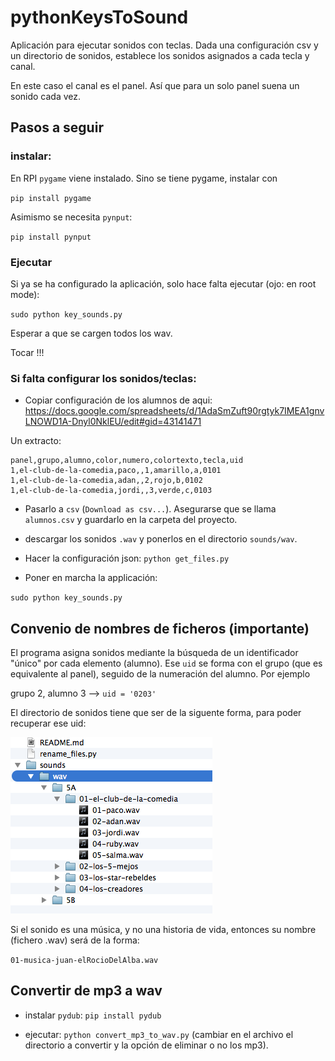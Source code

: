 # pythonKeysToSound

Aplicación para ejecutar sonidos con teclas.
Dada una configuración csv y un directorio de sonidos, establece los sonidos asignados a cada tecla y canal.

En este caso el canal es el panel. Así que para un solo panel suena un sonido cada vez.

## Pasos a seguir

### instalar:

En RPI `pygame` viene instalado. Sino se tiene pygame, instalar con

`pip install pygame`

Asimismo se necesita `pynput`:

`pip install pynput`

### Ejecutar

Si ya se ha configurado la aplicación, solo hace falta ejecutar (ojo: en root mode):

`sudo python key_sounds.py`

Esperar a que se cargen todos los wav.

Tocar !!! 


### Si falta configurar los sonidos/teclas:

* Copiar configuración de los alumnos de aqui: https://docs.google.com/spreadsheets/d/1AdaSmZuft90rgtyk7IMEA1gnvLNOWD1A-Dnyl0NklEU/edit#gid=43141471

Un extracto:

```
panel,grupo,alumno,color,numero,colortexto,tecla,uid
1,el-club-de-la-comedia,paco,,1,amarillo,a,0101
1,el-club-de-la-comedia,adan,,2,rojo,b,0102
1,el-club-de-la-comedia,jordi,,3,verde,c,0103

```

* Pasarlo a `csv` (`Download as csv...`). Asegurarse que se llama `alumnos.csv` y guardarlo en la carpeta del proyecto.

* descargar los sonidos `.wav` y ponerlos en el directorio `sounds/wav`.

* Hacer la configuración json: `python get_files.py`

* Poner en marcha la applicación:

`sudo python key_sounds.py`

## Convenio de nombres de ficheros (importante)

El programa asigna sonidos mediante la búsqueda de un identificador "único" por cada elemento (alumno).
Ese `uid` se forma con el grupo (que es equivalente al panel), seguido de la numeración del alumno.
Por ejemplo

grupo 2, alumno 3 --> `uid = '0203'`

El directorio de sonidos tiene que ser de la siguente forma, para poder recuperar ese uid:

![directorio](directorio_sounds.png)

Si el sonido es una música, y no una historia de vida, entonces su nombre (fichero .wav) será de la forma:

`01-musica-juan-elRocioDelAlba.wav`

## Convertir de mp3 a wav

* instalar `pydub`: `pip install pydub`

* ejecutar:  `python convert_mp3_to_wav.py` (cambiar en el archivo el directorio a convertir y la opción de eliminar o no los mp3).




